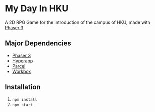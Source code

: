 # My Day In HKU

A 2D RPG Game for the introduction of the campus of HKU, made with [Phaser 3](https://phaser.io)

## Major Dependencies

- [Phaser 3](https://phaser.io)
- [Hyperapp](https://hyperapp.js.org/)
- [Parcel](https://parceljs.org/)
- [Workbox](https://developers.google.com/web/tools/workbox/)

## Installation
1. `npm install`
2. `npm start`
